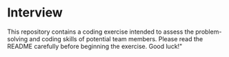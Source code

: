 # Interview
This repository contains a coding exercise intended to assess the problem-solving and coding skills of potential team members. Please read the README carefully before beginning the exercise. Good luck!"
